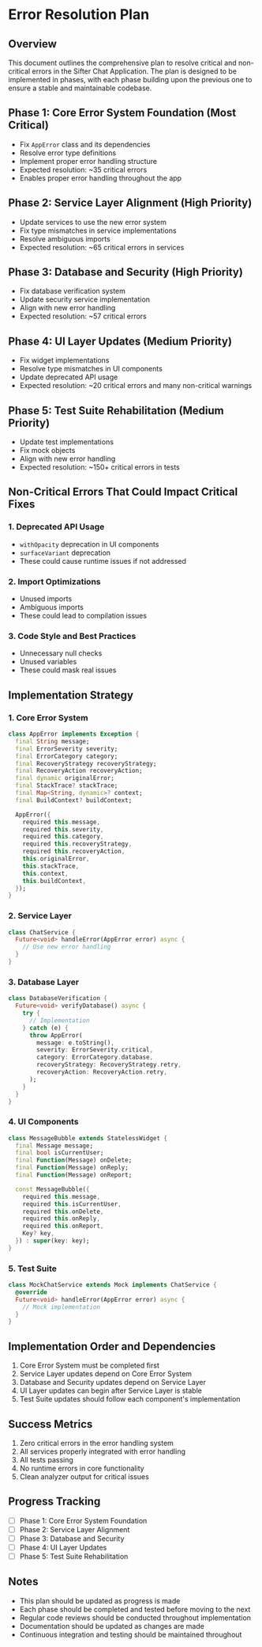 # Error Resolution Plan

## Overview
This document outlines the comprehensive plan to resolve critical and non-critical errors in the Sifter Chat Application. The plan is designed to be implemented in phases, with each phase building upon the previous one to ensure a stable and maintainable codebase.

## Phase 1: Core Error System Foundation (Most Critical)
- Fix `AppError` class and its dependencies
- Resolve error type definitions
- Implement proper error handling structure
- Expected resolution: ~35 critical errors
- Enables proper error handling throughout the app

## Phase 2: Service Layer Alignment (High Priority)
- Update services to use the new error system
- Fix type mismatches in service implementations
- Resolve ambiguous imports
- Expected resolution: ~65 critical errors in services

## Phase 3: Database and Security (High Priority)
- Fix database verification system
- Update security service implementation
- Align with new error handling
- Expected resolution: ~57 critical errors

## Phase 4: UI Layer Updates (Medium Priority)
- Fix widget implementations
- Resolve type mismatches in UI components
- Update deprecated API usage
- Expected resolution: ~20 critical errors and many non-critical warnings

## Phase 5: Test Suite Rehabilitation (Medium Priority)
- Update test implementations
- Fix mock objects
- Align with new error handling
- Expected resolution: ~150+ critical errors in tests

## Non-Critical Errors That Could Impact Critical Fixes

### 1. Deprecated API Usage
- `withOpacity` deprecation in UI components
- `surfaceVariant` deprecation
- These could cause runtime issues if not addressed

### 2. Import Optimizations
- Unused imports
- Ambiguous imports
- These could lead to compilation issues

### 3. Code Style and Best Practices
- Unnecessary null checks
- Unused variables
- These could mask real issues

## Implementation Strategy

### 1. Core Error System
```dart
class AppError implements Exception {
  final String message;
  final ErrorSeverity severity;
  final ErrorCategory category;
  final RecoveryStrategy recoveryStrategy;
  final RecoveryAction recoveryAction;
  final dynamic originalError;
  final StackTrace? stackTrace;
  final Map<String, dynamic>? context;
  final BuildContext? buildContext;

  AppError({
    required this.message,
    required this.severity,
    required this.category,
    required this.recoveryStrategy,
    required this.recoveryAction,
    this.originalError,
    this.stackTrace,
    this.context,
    this.buildContext,
  });
}
```

### 2. Service Layer
```dart
class ChatService {
  Future<void> handleError(AppError error) async {
    // Use new error handling
  }
}
```

### 3. Database Layer
```dart
class DatabaseVerification {
  Future<void> verifyDatabase() async {
    try {
      // Implementation
    } catch (e) {
      throw AppError(
        message: e.toString(),
        severity: ErrorSeverity.critical,
        category: ErrorCategory.database,
        recoveryStrategy: RecoveryStrategy.retry,
        recoveryAction: RecoveryAction.retry,
      );
    }
  }
}
```

### 4. UI Components
```dart
class MessageBubble extends StatelessWidget {
  final Message message;
  final bool isCurrentUser;
  final Function(Message) onDelete;
  final Function(Message) onReply;
  final Function(Message) onReport;

  const MessageBubble({
    required this.message,
    required this.isCurrentUser,
    required this.onDelete,
    required this.onReply,
    required this.onReport,
    Key? key,
  }) : super(key: key);
}
```

### 5. Test Suite
```dart
class MockChatService extends Mock implements ChatService {
  @override
  Future<void> handleError(AppError error) async {
    // Mock implementation
  }
}
```

## Implementation Order and Dependencies
1. Core Error System must be completed first
2. Service Layer updates depend on Core Error System
3. Database and Security updates depend on Service Layer
4. UI Layer updates can begin after Service Layer is stable
5. Test Suite updates should follow each component's implementation

## Success Metrics
1. Zero critical errors in the error handling system
2. All services properly integrated with error handling
3. All tests passing
4. No runtime errors in core functionality
5. Clean analyzer output for critical issues

## Progress Tracking
- [ ] Phase 1: Core Error System Foundation
- [ ] Phase 2: Service Layer Alignment
- [ ] Phase 3: Database and Security
- [ ] Phase 4: UI Layer Updates
- [ ] Phase 5: Test Suite Rehabilitation

## Notes
- This plan should be updated as progress is made
- Each phase should be completed and tested before moving to the next
- Regular code reviews should be conducted throughout implementation
- Documentation should be updated as changes are made
- Continuous integration and testing should be maintained throughout 
